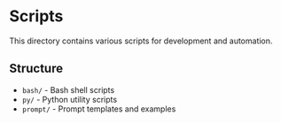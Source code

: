 # Scripts

This directory contains various scripts for development and automation.

## Structure

- `bash/` - Bash shell scripts
- `py/` - Python utility scripts
- `prompt/` - Prompt templates and examples
